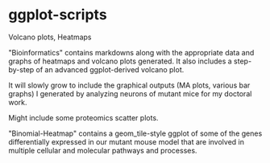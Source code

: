 # ggplot-scripts
Volcano plots, Heatmaps

"Bioinformatics" contains markdowns along with the appropriate data and graphs of heatmaps and volcano plots generated. It also includes a step-by-step of an advanced ggplot-derived volcano plot.

It will slowly grow to include the graphical outputs (MA plots, various bar graphs) I generated by analyzing neurons of mutant mice for my doctoral work.

Might include some proteomics scatter plots.

"Binomial-Heatmap" contains a geom_tile-style ggplot of some of the genes differentially expressed in our mutant mouse model that are involved in multiple cellular and molecular pathways and processes.
